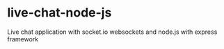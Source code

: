 # live-chat-node-js
Live chat application with socket.io websockets and node.js with express framework
